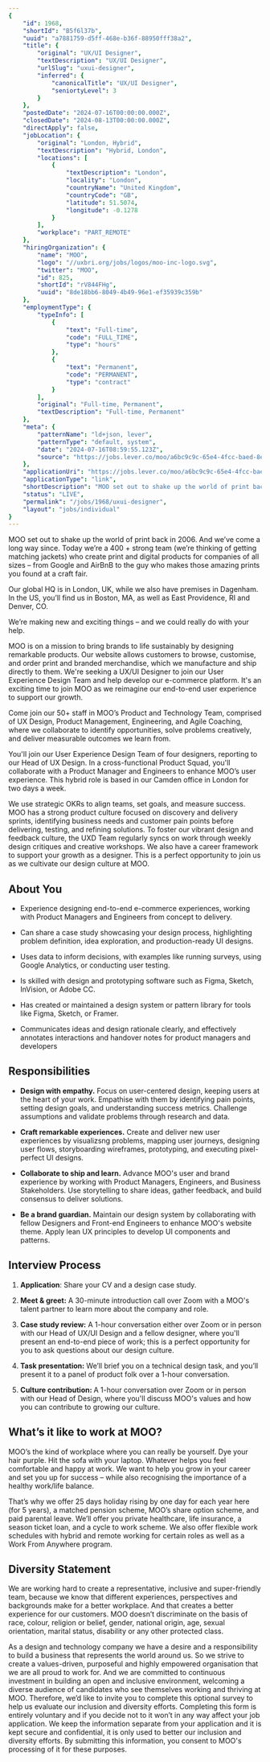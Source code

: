 ```yaml
---
{
	"id": 1968,
	"shortId": "B5f6l37b",
	"uuid": "a7881759-d5ff-468e-b36f-88950fff38a2",
	"title": {
		"original": "UX/UI Designer",
		"textDescription": "UX/UI Designer",
		"urlSlug": "uxui-designer",
		"inferred": {
			"canonicalTitle": "UX/UI Designer",
			"seniortyLevel": 3
		}
	},
	"postedDate": "2024-07-16T00:00:00.000Z",
	"closedDate": "2024-08-13T00:00:00.000Z",
	"directApply": false,
	"jobLocation": {
		"original": "London, Hybrid",
		"textDescription": "Hybrid, London",
		"locations": [
			{
				"textDescription": "London",
				"locality": "London",
				"countryName": "United Kingdom",
				"countryCode": "GB",
				"latitude": 51.5074,
				"longitude": -0.1278
			}
		],
		"workplace": "PART_REMOTE"
	},
	"hiringOrganization": {
		"name": "MOO",
		"logo": "//uxbri.org/jobs/logos/moo-inc-logo.svg",
		"twitter": "MOO",
		"id": 825,
		"shortId": "rV844FHg",
		"uuid": "8de18bb6-8049-4b49-96e1-ef35939c359b"
	},
	"employmentType": {
		"typeInfo": [
			{
				"text": "Full-time",
				"code": "FULL_TIME",
				"type": "hours"
			},
			{
				"text": "Permanent",
				"code": "PERMANENT",
				"type": "contract"
			}
		],
		"original": "Full-time, Permanent",
		"textDescription": "Full-time, Permanent"
	},
	"meta": {
		"patternName": "ld+json, lever",
		"patternType": "default, system",
		"date": "2024-07-16T08:59:55.123Z",
		"source": "https://jobs.lever.co/moo/a6bc9c9c-65e4-4fcc-baed-8e2b9efdea34"
	},
	"applicationUri": "https://jobs.lever.co/moo/a6bc9c9c-65e4-4fcc-baed-8e2b9efdea34/apply",
	"applicationType": "link",
	"shortDescription": "MOO set out to shake up the world of print back in 2006. And we’ve’ come a long way since. Today we’re’ a 400 strong team (we’re’ thinking of getting matching jackets) who create print and digital",
	"status": "LIVE",
	"permalink": "/jobs/1968/uxui-designer",
	"layout": "jobs/individual"
}
---
```

<p>MOO set out to shake up the world of print back in 2006. And we’ve come a long way since. Today we’re a 400 + strong team (we’re thinking of getting matching jackets) who create print and digital products for companies of all sizes – from Google and AirBnB to the guy who makes those amazing prints you found at a craft fair.&nbsp;</p><p>Our global HQ is in London, UK, while we also have premises in Dagenham. In the US, you’ll find us in Boston, MA, as well as East Providence, RI and Denver, CO. &nbsp;</p><p>We’re making new and exciting things – and we could really do with your help.&nbsp;</p><p>MOO is on a mission to bring brands to life sustainably by designing remarkable products. Our website allows customers to browse, customise, and order print and branded merchandise, which we manufacture and ship directly to them. We're seeking a UX/UI Designer to join our User Experience Design Team and help develop our e-commerce platform. It's an exciting time to join MOO as we reimagine our end-to-end user experience to support our growth.</p><p>Come join our 50+ staff in MOO’s Product and Technology Team, comprised of UX Design, Product Management, Engineering, and Agile Coaching, where we collaborate to identify opportunities, solve problems creatively, and deliver measurable outcomes we learn from.</p><p>You'll join our User Experience Design Team of four designers, reporting to our Head of UX Design. In a cross-functional Product Squad, you'll collaborate with a Product Manager and Engineers to enhance MOO’s user experience. This hybrid role is based in our Camden office in London for two days a week.</p><p>We use strategic OKRs to align teams, set goals, and measure success. MOO has a strong product culture focused on discovery and delivery sprints, identifying business needs and customer pain points before delivering, testing, and refining solutions. To foster our vibrant design and feedback culture, the UXD Team regularly syncs on work through weekly design critiques and creative workshops. We also have a career framework to support your growth as a designer. This is a perfect opportunity to join us as we cultivate our design culture at MOO.</p><h2>About You</h2><ul><li><p>Experience designing end-to-end e-commerce experiences, working with Product Managers and Engineers from concept to delivery.</p></li><li><p>Can share a case study showcasing your design process, highlighting problem definition, idea exploration, and production-ready UI designs.</p></li><li><p>Uses data to inform decisions, with examples like running surveys, using Google Analytics, or conducting user testing.</p></li><li><p>Is skilled with design and prototyping software such as Figma, Sketch, InVision, or Adobe CC.</p></li><li><p>Has created or maintained a design system or pattern library for tools like Figma, Sketch, or Framer.</p></li><li><p>Communicates ideas and design rationale clearly, and effectively annotates interactions and handover notes for product managers and developers</p></li></ul><h2>Responsibilities</h2><ul><li><p><strong>Design with empathy.</strong> Focus on user-centered design, keeping users at the heart of your work. Empathise with them by identifying pain points, setting design goals, and understanding success metrics. Challenge assumptions and validate problems through research and data.</p></li><li><p><strong>Craft remarkable experiences.</strong> Create and deliver new user experiences by visualizsng problems, mapping user journeys, designing user flows, storyboarding wireframes, prototyping, and executing pixel-perfect UI designs.</p></li><li><p><strong>Collaborate to ship and learn.</strong> Advance MOO's user and brand experience by working with Product Managers, Engineers, and Business Stakeholders. Use storytelling to share ideas, gather feedback, and build consensus to deliver solutions.</p></li><li><p><strong>Be a brand guardian.</strong> Maintain our design system by collaborating with fellow Designers and Front-end Engineers to enhance MOO's website theme. Apply lean UX principles to develop UI components and patterns.</p></li></ul><h2>Interview Process</h2><ol><li><p><strong>Application</strong>: Share your CV and a design case study.</p></li><li><p><strong>Meet &amp; greet:</strong>&nbsp;A 30-minute introduction call over Zoom with a MOO's talent partner to learn more about the company and role.</p></li><li><p><strong>Case study review:</strong>&nbsp;A 1-hour conversation either over Zoom or in person with our Head of UX/UI Design and a fellow designer, where you'll present an end-to-end piece of work; this is a perfect opportunity for you to ask questions about our design culture.</p></li><li><p><strong>Task presentation:</strong>&nbsp;We’ll brief you on a technical design task, and you’ll present it to a panel of product folk over a 1-hour conversation.</p></li><li><p><strong>Culture contribution: </strong>A 1-hour conversation over Zoom or in person with our Head of Design, where you'll discuss MOO's values and how you can contribute to growing our culture.</p></li></ol><h2>What’s it like to work at MOO?&nbsp;</h2><p>MOO’s the kind of workplace where you can really be yourself. Dye your hair purple. Hit the sofa with your laptop. Whatever helps you feel comfortable and happy at work. We want to help you grow in your career and set you up for success – while also recognising the importance of a healthy work/life balance.</p><p>That’s why we offer 25 days holiday rising by one day for each year here (for 5 years), a matched pension scheme, MOO’s share option scheme, and paid parental leave. We’ll offer you private healthcare, life insurance, a season ticket loan, and a cycle to work scheme. We also offer flexible work schedules with hybrid and remote working for certain roles as well as a Work From Anywhere program.</p><h2>Diversity Statement</h2><p>We are working hard to create a representative, inclusive and super-friendly team, because we know that different experiences, perspectives and backgrounds make for a better workplace. And that creates a better experience for our customers. MOO doesn’t discriminate on the basis of race, colour, religion or belief, gender, national origin, age, sexual orientation, marital status, disability or any other protected class.</p><p>As a design and technology company we have a desire and a responsibility to build a business that represents the world around us. So we strive to create a values-driven, purposeful and highly empowered organisation that we are all proud to work for. And we are committed to continuous investment in building an open and inclusive environment, welcoming a diverse audience of candidates who see themselves working and thriving at MOO. Therefore, we’d like to invite you to complete this optional survey to help us evaluate our inclusion and diversity efforts. Completing this form is entirely voluntary and if you decide not to it won’t in any way affect your job application. We keep the information separate from your application and it is kept secure and confidential, it is only used to better our inclusion and diversity efforts.&nbsp;By submitting this information, you consent to MOO's processing of it for these purposes.</p>
